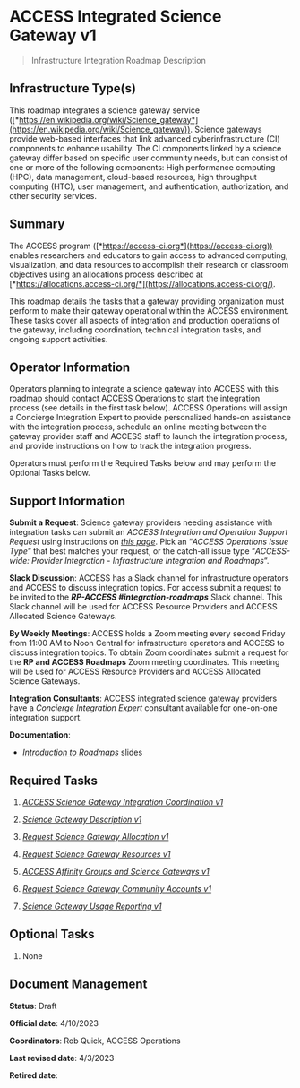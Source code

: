 # ACCESS Integrated Science Gateway v1

> Infrastructure Integration Roadmap Description

## Infrastructure Type(s)

This roadmap integrates a science gateway service ([*https://en.wikipedia.org/wiki/Science_gateway*](https://en.wikipedia.org/wiki/Science_gateway)). Science gateways provide web-based interfaces that link advanced cyberinfrastructure (CI) components to enhance usability. The CI components linked by a science gateway differ based on specific user community needs, but can consist of one or more of the following components: High performance computing (HPC), data management, cloud-based resources, high throughput computing (HTC), user management, and authentication, authorization, and other security services.

## Summary

The ACCESS program ([*https://access-ci.org*](https://access-ci.org)) enables researchers and educators to gain access to advanced computing, visualization, and data resources to accomplish their research or classroom objectives using an allocations process described at [*https://allocations.access-ci.org/*](https://allocations.access-ci.org/).

This roadmap details the tasks that a gateway providing organization must perform to make their gateway operational within the ACCESS environment. These tasks cover all aspects of integration and production operations of the gateway, including coordination, technical integration tasks, and ongoing support activities.

## Operator Information

Operators planning to integrate a science gateway into ACCESS with this roadmap should contact ACCESS Operations to start the integration process (see details in the first task below). ACCESS Operations will assign a Concierge Integration Expert to provide personalized hands-on assistance with the integration process, schedule an online meeting between the gateway provider staff and ACCESS staff to launch the integration process, and provide instructions on how to track the integration progress.

Operators must perform the Required Tasks below and may perform the Optional Tasks below.

## Support Information

**Submit a Request**: Science gateway providers needing assistance with integration tasks can submit an *ACCESS Integration and Operation Support Request* using instructions on [*this page*](https://operations.access-ci.org/help). Pick an “*ACCESS Operations Issue Type*” that best matches your request, or the catch-all issue type “*ACCESS-wide: Provider Integration - Infrastructure Integration and Roadmaps*“.

**Slack Discussion**: ACCESS has a Slack channel for infrastructure operators and ACCESS to discuss integration topics. For access submit a request to be invited to the ***RP-ACCESS \#integration-roadmaps*** Slack channel. This Slack channel will be used for ACCESS Resource Providers and ACCESS Allocated Science Gateways.

**By Weekly Meetings**: ACCESS holds a Zoom meeting every second Friday from 11:00 AM to Noon Central for infrastructure operators and ACCESS to discuss integration topics. To obtain Zoom coordinates submit a request for the **RP and ACCESS Roadmaps** Zoom meeting coordinates. This meeting will be used for ACCESS Resource Providers and ACCESS Allocated Science Gateways.

**Integration Consultants**: ACCESS integrated science gateway providers have a *Concierge Integration Expert* consultant available for one-on-one integration support.

**Documentation**:

- [*Introduction to Roadmaps*](https://docs.google.com/presentation/d/1OjeT6r01mdOIa4pq1VE0L5ocRPfqdXFp9QsADjdqrjE/) slides

## Required Tasks

1.  [*ACCESS Science Gateway Integration Coordination v1*](https://docs.google.com/document/d/14Zp9E1QGwztSv1G6i4ClR0QP0t2HMhOsjUcg0nuimes/)

2.  [*Science Gateway Description v1*](https://docs.google.com/document/d/10shxQ6PallP6EIzFyL8_08cbKzzDvcqg_gVS6-Iv4lQ/)

3.  [*Request Science Gateway Allocation v1*](https://docs.google.com/document/d/11kHQ17OjvRt8ZoRdriS1bn7-gbxCdCHNWZ9-gD60axg/)

4.  [*Request Science Gateway Resources v1*](https://docs.google.com/document/d/1hAEUJstG0y2bIndOuwaWe1uUa2CSfuLS0IWVEBRlNDg/)

5.  [*ACCESS Affinity Groups and Science Gateways v1*](https://docs.google.com/document/d/18lzzLrJRHZbLiOqLRveURxMW8Puu_K-NGC0oqm1rA2k/)

6.  [*Request Science Gateway Community Accounts v1*](https://docs.google.com/document/d/1UbY_gqOFPTf_ncVAOqHMMIgN5Q5dq2CenbjQ1mGWRHE/)

7.  [*Science Gateway Usage Reporting v1*](https://docs.google.com/document/d/1uHomPNJ20jM2xatgxWSouTTo40iARR4SYHKQiYU6kB4/)

## Optional Tasks

1.  None

## Document Management

**Status**: Draft

**Official date**: 4/10/2023

**Coordinators**: Rob Quick, ACCESS Operations

**Last revised date**: 4/3/2023

**Retired date**:
